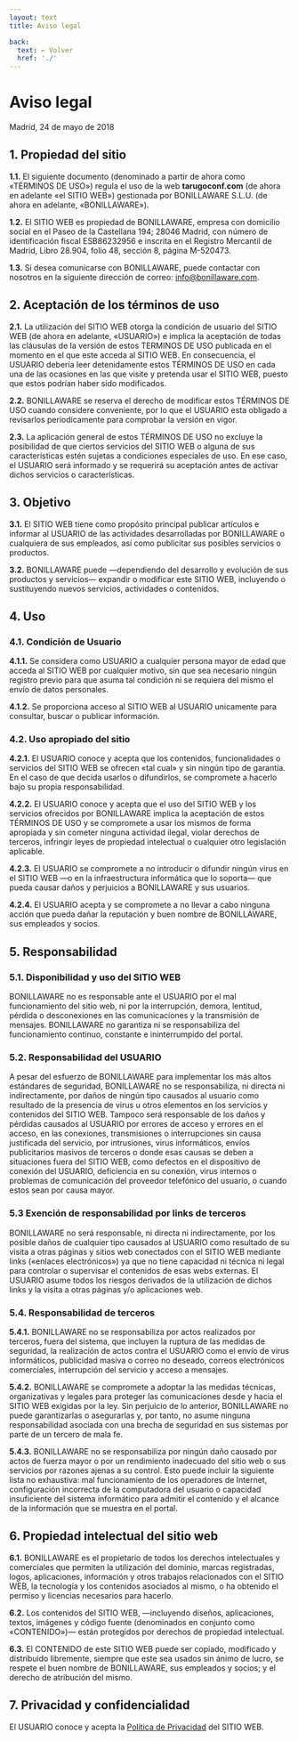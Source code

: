 ```yaml
---
layout: text
title: Aviso legal

back:
  text: ← Volver
  href: './'
---
```


# Aviso legal

Madrid, 24 de mayo de 2018

## 1. Propiedad del sitio

**1.1.** El siguiente documento (denominado a partir de ahora como «TÉRMINOS DE USO») regula el uso de la web **tarugoconf.com** (de ahora en adelante «el SITIO WEB») gestionada por BONILLAWARE S.L.U. (de ahora en adelante, «BONILLAWARE»).

**1.2.** El SITIO WEB es propiedad de BONILLAWARE, empresa con domicilio social en el  Paseo de la Castellana 194; 28046 Madrid, con número de identificación fiscal ESB86232956 e inscrita en el Registro Mercantil de Madrid, Libro 28.904, folio 48, sección 8, página M-520473.

**1.3.** Si desea comunicarse con BONILLAWARE, puede contactar con nosotros en la siguiente dirección de correo: [info@bonillaware.com](info@bonillaware.com).

## 2. Aceptación de los términos de uso

**2.1.** La utilización del SITIO WEB otorga la condición de usuario del SITIO WEB (de ahora en adelante, «USUARIO») e implica la aceptación de todas las cláusulas de la versión de estos TERMINOS DE USO publicada en el momento en el que este acceda al SITIO WEB. En consecuencia, el USUARIO debería leer detenidamente estos TÉRMINOS DE USO en cada una de las ocasiones en las que visite y pretenda usar el SITIO WEB, puesto que estos podrían haber sido modificados.

**2.2.** BONILLAWARE se reserva el derecho de modificar estos TÉRMINOS DE USO cuando considere conveniente, por lo que el USUARIO esta obligado a revisarlos periodicamente para comprobar la versión en vigor.

**2.3.** La aplicación general de estos TÉRMINOS DE USO no excluye la posibilidad de que ciertos servicios del SITIO WEB o alguna de sus características estén sujetas a condiciones especiales de uso. En ese caso, el USUARIO será informado y se requerirá su aceptación antes de activar dichos servicios o características.

## 3. Objetivo

**3.1.** El SITIO WEB tiene como propósito principal publicar artículos e informar al USUARIO de las actividades desarrolladas por BONILLAWARE o cualquiera de sus empleados, así como publicitar sus posibles servicios o productos.

**3.2.** BONILLAWARE puede —dependiendo del desarrollo y evolución de sus productos y servicios— expandir o modificar este SITIO WEB, incluyendo o sustituyendo nuevos servicios, actividades o contenidos.

## 4. Uso

### 4.1. Condición de Usuario

**4.1.1.** Se considera como USUARIO a cualquier persona mayor de edad que acceda al SITIO WEB por cualquier motivo, sin que sea necesario ningún registro previo para que asuma tal condición ni se requiera del mismo el envío de datos personales.

**4.1.2.** Se proporciona acceso al SITIO WEB al USUARIO unicamente para consultar, buscar o publicar información.

### 4.2. Uso apropiado del sitio

**4.2.1.** El USUARIO conoce y acepta que los contenidos, funcionalidades o servicios del SITIO WEB se ofrecen «tal cual» y sin ningún tipo de garantía. En el caso de que decida usarlos o difundirlos, se compromete a hacerlo bajo su propia responsabilidad.

**4.2.2.** El USUARIO conoce y acepta que el uso del SITIO WEB y los servicios ofrecidos por BONILLAWARE implica la aceptación de estos TÉRMINOS DE USO y se compromete a usar los mismos de forma apropiada y sin cometer ninguna actividad ilegal, violar derechos de terceros, infringir leyes de propiedad intelectual o cualquier otro legislación aplicable.

**4.2.3.** El USUARIO se compromete a no introducir o difundir ningún virus en el SITIO WEB —o en la infraestructura informática que lo soporta— que pueda causar daños y perjuicios a BONILLAWARE y sus usuarios.

**4.2.4.** El USUARIO acepta y se compromete a no llevar a cabo ninguna acción que pueda dañar la reputación y buen nombre de BONILLAWARE, sus empleados y socios.

## 5. Responsabilidad

### 5.1. Disponibilidad y uso del SITIO WEB

BONILLAWARE no es responsable ante el USUARIO por el mal funcionamiento del sitio web, ni por la interrupción, demora, lentitud, pérdida o desconexiones en las comunicaciones y la transmisión de mensajes. BONILLAWARE no garantiza ni se responsabiliza del funcionamiento continuo, constante e ininterrumpido del portal.

### 5.2. Responsabilidad del USUARIO

A pesar del esfuerzo de BONILLAWARE para implementar los más altos estándares de seguridad, BONILLAWARE no se responsabiliza, ni directa ni indirectamente, por daños de ningún tipo causados al usuario como resultado de la presencia de virus u otros elementos en los servicios y contenidos del SITIO WEB. Tampoco será responsable de los daños y pérdidas causados al USUARIO por errores de acceso y errores en el acceso, en las conexiones, transmisiones o interrupciones sin causa justificada del servicio, por intrusiones, virus informáticos, envíos publicitarios masivos de terceros o donde esas causas se deben a situaciones fuera del SITIO WEB, como defectos en el dispositivo de conexión del USUARIO, deficiencia en su conexión, virus internos o problemas de comunicación del proveedor telefónico del usuario, o cuando estos sean por causa mayor.

### 5.3 Exención de responsabilidad por links de terceros

BONILLAWARE no será responsable, ni directa ni indirectamente, por los posible daños de cualquier tipo causados al USUARIO como resultado de su visita a otras páginas y sitios web conectados con el SITIO WEB mediante links («enlaces electrónicos») ya que no tiene capacidad ni técnica ni legal para controlar o supervisar el contenidos de esas webs externas. El USUARIO asume todos los riesgos derivados de la utilización de dichos links y la visita a otras páginas y/o aplicaciones web.

### 5.4. Responsabilidad de terceros

**5.4.1.** BONILLAWARE no se responsabiliza por actos realizados por terceros, fuera del sistema, que incluyen la ruptura de las medidas de seguridad, la realización de actos contra el USUARIO como el envío de virus informáticos, publicidad masiva o correo no deseado, correos electrónicos comerciales, interrupción del servicio y acceso a mensajes.

**5.4.2.** BONILLAWARE se compromete a adoptar la las medidas técnicas, organizativas y legales para proteger las comunicaciones desde y hacia el SITIO WEB exigidas por la ley. Sin perjuicio de lo anterior, BONILLAWARE no puede garantizarlas o asegurarlas y, por tanto, no asume ninguna responsabilidad asociada con una brecha de seguridad en sus sistemas por parte de un tercero de mala fe.

**5.4.3.** BONILLAWARE no se responsabiliza por ningún daño causado por actos de fuerza mayor o por un rendimiento inadecuado del sitio web o sus servicios por razones ajenas a su control. Esto puede incluir la siguiente lista no exhaustiva: mal funcionamiento de los operadores de Internet, configuración incorrecta de la computadora del usuario o capacidad insuficiente del sistema informático para admitir el contenido y el alcance de la información que se muestra en el portal.

## 6. Propiedad intelectual del sitio web

**6.1.** BONILLAWARE es el propietario de todos los derechos intelectuales y comerciales que permiten la utilización del dominio, marcas registradas, logos, aplicaciones, información y otros trabajos relacionados con el SITIO WEB, la tecnología y los contenidos asociados al mismo, o ha obtenido el permiso y licencias necesarios para hacerlo.

**6.2.** Los contenidos del SITIO WEB, —incluyendo diseños, aplicaciones, textos, imágenes y código fuente (denominados en conjunto como «CONTENIDO»)— están protegidos por derechos de propiedad intelectual.

**6.3.** El CONTENIDO de este SITIO WEB puede ser copiado, modificado y distribuido libremente, siempre que este sea usados sin ánimo de lucro, se respete el buen nombre de BONILLAWARE, sus empleados y socios; y el derecho de atribución del mismo.

## 7. Privacidad y confidencialidad

El USUARIO conoce y acepta la [Política de Privacidad](https://www.bonillaware.com/politica-de-privacidad) del SITIO WEB.
